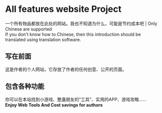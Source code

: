 # All features website Project
一个所有物品都放在此处的网站。我也不知道为什么，可能是节约成本吧  |  Only Chinese are supported</br>
If you don't know how to Chinese, then this introduction should be translated using translation software.
## 写在前面
这是作者的个人网站，它存放了作者的任何创意、公开的页面。
## 包含各种功能
你可以在本站找到小游戏、整蛊朋友的“工具”、实用的APP、游戏攻略……</br>
**Enjoy Web Tools And Cost savings for authors**
